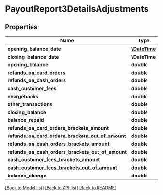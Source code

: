 # PayoutReport3DetailsAdjustments

## Properties
Name | Type | Description | Notes
------------ | ------------- | ------------- | -------------
**opening_balance_date** | [**\DateTime**](\DateTime.md) |  | [optional] 
**closing_balance_date** | [**\DateTime**](\DateTime.md) |  | [optional] 
**opening_balance** | **double** |  | [optional] 
**refunds_on_card_orders** | **double** |  | [optional] 
**refunds_on_cash_orders** | **double** |  | [optional] 
**cash_customer_fees** | **double** |  | [optional] 
**chargebacks** | **double** |  | [optional] 
**other_transactions** | **double** |  | [optional] 
**closing_balance** | **double** |  | [optional] 
**balance_repaid** | **double** |  | [optional] 
**refunds_on_card_orders_brackets_amount** | **double** |  | [optional] 
**refunds_on_card_orders_brackets_out_of_amount** | **double** |  | [optional] 
**refunds_on_cash_orders_brackets_amount** | **double** |  | [optional] 
**refunds_on_cash_orders_brackets_out_of_amount** | **double** |  | [optional] 
**cash_customer_fees_brackets_amount** | **double** |  | [optional] 
**cash_customer_fees_brackets_out_of_amount** | **double** |  | [optional] 
**balance_change** | **double** |  | [optional] 

[[Back to Model list]](../README.md#documentation-for-models) [[Back to API list]](../README.md#documentation-for-api-endpoints) [[Back to README]](../README.md)


